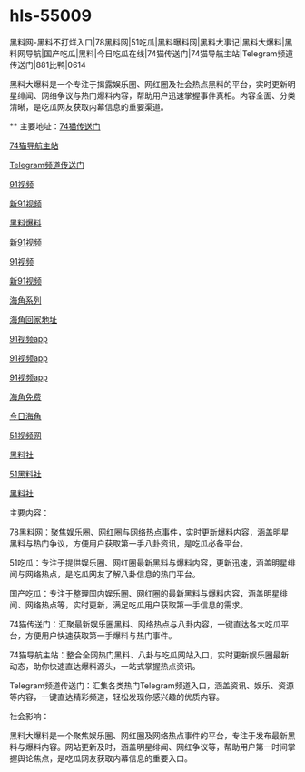 # hls-55009
黑料网-黑料不打烊入口|78黑料网|51吃瓜|黑料曝料网|黑料大事记|黑料大爆料|黑料网导航|国产吃瓜|黑料|今日吃瓜在线|74猫传送门|74猫导航主站|Telegram频道传送门|881比鸭|0614

黑料大爆料是一个专注于揭露娱乐圈、网红圈及社会热点黑料的平台，实时更新明星绯闻、网络争议与热门爆料内容，帮助用户迅速掌握事件真相。内容全面、分类清晰，是吃瓜网友获取内幕信息的重要渠道。

** 主要地址：<a href="https://74mao.com/">74猫传送门</a>

<a href="https://74mao.com/">74猫导航主站</a>

<a href="https://74mao.com/">Telegram频道传送门</a>

<a href="https://hj-140.pages.dev/">91视频</a>

<a href="https://hj-142.pages.dev/">新91视频</a>

<a href="https://hj-143.pages.dev/">黑料爆料</a>

<a href="https://hj-145.pages.dev/">新91视频</a>

<a href="https://hj-149.pages.dev/">91视频</a>

<a href="https://hj-152.pages.dev/">新91视频</a>

<a href="https://hj-156.pages.dev/">海角系列</a>

<a href="https://hj-161.pages.dev/">海角回家地址</a>

<a href="https://hj-162.pages.dev/">91视频app</a>

<a href="https://hj-167.pages.dev/">91视频app</a>

<a href="https://hj-382.pages.dev/">91视频app</a>

<a href="https://hj-433.pages.dev/">海角免费</a>

<a href="https://hj-454.pages.dev/">今日海角</a>

<a href="https://hj-482.pages.dev/">51视频网</a>

<a href="https://hls-15.pages.dev/">黑料社</a>

<a href="https://hls-17.pages.dev/">51黑料社</a>

<a href="https://hls-19.pages.dev/">黑料社</a>

主要内容：

78黑料网：聚焦娱乐圈、网红圈与网络热点事件，实时更新爆料内容，涵盖明星黑料与热门争议，方便用户获取第一手八卦资讯，是吃瓜必备平台。

51吃瓜：专注于提供娱乐圈、网红圈最新黑料与爆料内容，更新迅速，涵盖明星绯闻与网络热点，是吃瓜网友了解八卦信息的热门平台。

国产吃瓜：专注于整理国内娱乐圈、网红圈的最新黑料与爆料内容，涵盖明星绯闻、网络热点等，实时更新，满足吃瓜用户获取第一手信息的需求。

74猫传送门：汇聚最新娱乐圈黑料、网络热点与八卦内容，一键直达各大吃瓜平台，方便用户快速获取第一手爆料与热门事件。

74猫导航主站：整合全网热门黑料、八卦与吃瓜网站入口，实时更新娱乐圈最新动态，助你快速直达爆料源头，一站式掌握热点资讯。

Telegram频道传送门：汇集各类热门Telegram频道入口，涵盖资讯、娱乐、资源等内容，一键直达精彩频道，轻松发现你感兴趣的优质内容。

社会影响：

黑料大爆料是一个聚焦娱乐圈、网红圈及网络热点事件的平台，专注于发布最新黑料与爆料内容。网站更新及时，涵盖明星绯闻、网红争议等，帮助用户第一时间掌握舆论焦点，是吃瓜网友获取内幕信息的重要入口。
